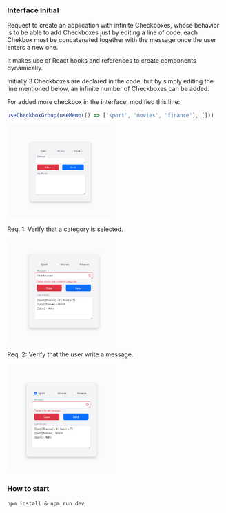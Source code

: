### Interface Initial

Request to create an application with infinite Checkboxes, whose behavior is to be able to add Checkboxes just by editing a line of code, each Chekbox must be concatenated together with the message once the user enters a new one.

It makes use of React hooks and references to create components dynamically.

Initially 3 Checkboxes are declared in the code, but by simply editing the line mentioned below, an infinite number of Checkboxes can be added.

For added more checkbox in the interface, modified this line:

```javascript
useCheckboxGroup(useMemo(() => ['sport', 'movies', 'finance'], []))
```

<img style="border-radius: 1em" alt="Start Image" src="./docs/Start.png" width="50%">


Req. 1: Verify that a category is selected.

<img style="border-radius: 1em" alt="Middle Image" src="./docs/Middle.png" width="50%">

Req. 2: Verify that the user write a message.

<img style="border-radius: 1em" alt="End Image" src="./docs/End.png" width="50%">

### How to start

````shell
npm install & npm run dev
````
